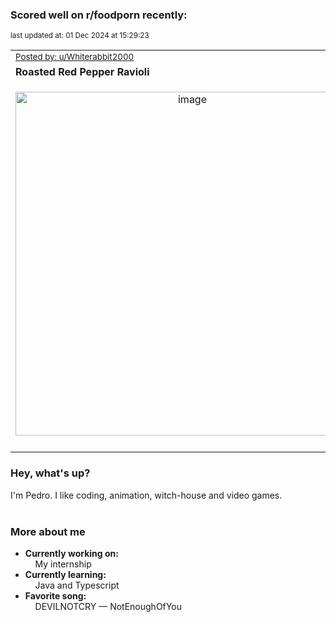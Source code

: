 ### Scored well on r/foodporn recently:

<p align="left"><sub>last updated at: 01 Dec 2024 at 15:29:23</sub></p>

|   |
| --- |
| <sub>[Posted by: u/Whiterabbit2000][source]</sub> |
| **Roasted Red Pepper Ravioli** | 
|<p align="center"> <img alt="image" src="https://i.redd.it/5q23ny2qjo2e1.jpeg" width="550" /> </p>|
|   |

### Hey, what's up?

I'm Pedro. I like coding, animation, witch-house and video games.<br><br>

### More about me
- **Currently working on:**  
&nbsp;&nbsp;&nbsp;&nbsp;My internship
- **Currently learning:**  
&nbsp;&nbsp;&nbsp;&nbsp;Java and Typescript
- **Favorite song:**  
&nbsp;&nbsp;&nbsp;&nbsp;DEVILNOTCRY — NotEnoughOfYou<br><br>

  



  
  
  
[linkedin]: https://linkedin.com/in/pedro-h-r-gomes-8a487b14a/
[gmail]: mailto:pilique11@gmail.com
[source]: https://reddit.com/r/FoodPorn/comments/1gy3u1a/roasted_red_pepper_ravioli/
[redditAPI]: https://www.reddit.com/dev/api/